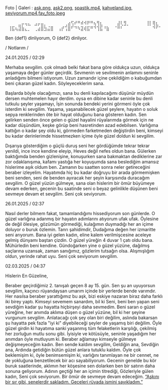 Foto | Galeri : [ask.png](https://files.catbox.moe/ndczx1.png), [ask2.png](https://files.catbox.moe/bs6aj9.png), 
[spastik.mp4](https://files.catbox.moe/sl0r91.mp4), [kahveland.jpg](https://files.catbox.moe/i8od74.jpeg), [seviyorum.mp4](https://files.catbox.moe/7knbxd.mp4),[fav_foto.jpeg](https://files.catbox.moe/5r1thr.jpeg)

⠀⠀⠀⠀⣀⡤⢤⣄⠀⣠⡤⣤⡀⠀⠀⠀
⠀⠀⢀⣴⢫⠞⠛⠾⠺⠟⠛⢦⢻⣆⠀⠀
⠀⠀⣼⢇⣻⡀⠀⠀⠀⠀⠀⢸⡇⢿⣆⠀
⠀⢸⣯⢦⣽⣷⣄⡀⠀⢀⣴⣿⣳⣬⣿⠀
⢠⡞⢩⣿⠋⠙⠳⣽⢾⣯⠛⠙⢹⣯⠘⣷
⠀⠈⠛⠃⠀⠀⠀⠀⠀⠀⠀⠀⠀⠙⠋⠁

Ben {def1} dinliyorum, O {def2} dinliyor.

/ Notlarım /

24.01.2025 / 02:29

Merhaba sevgilim. çok olmadı belki fakat bana göre oldukça uzun, oldukça yaşamaya değer günler geçirdik.
Sevmenin ve sevilmenin anlamını seninle anladığımı bilmeni istiyorum. 
Uzun zamandır içine çekildiğim o kabuğumdan beni çıkaran güzel kadın. Söyleyeceklerim sana.

Başlarda böyle olacağımızı, sana bu denli kapılacağımı düşünür müydün dersen muhtemelen hayır derdim.
oysa en dibine kadar seninle bu denli tutkulu şeyler yaşamayı, İşin sonunda bendeki yerini görmeni öyle çok isterdim ki sevgilim.
Yaşama, yaşanabilecek güzel şeylere, hayatın o soluk sepya renklerinden öte bir hayat olduğunu bana gösteren kadın. 
Sen gelirken senden önce gelen o güzel hayalini rüyalarımda görmek için ne kadar düşündüm, keşke görüp beni hasretinden azad edebilsen.
Varlığıma kattığın o kadar şey oldu ki, görmeden farketmeden değiştirdin beni, kimseyi bu kadar derinlerimde hissetmezken içime öyle güzel doldun ki sevgilim.

Dışarıya gösterdiğim o güçlü duruş seni her gördüğümde tekrar tekrar yenildi, ince ince kendine eleyip, Heves değil nefes oldun bana.
Gülerken baktığımda benden gizlenişine, konuşurken sana bakmaktan dediklerine zar zor odaklanışıma, kafamı yastığa her koyuşumda sana beslediğim amansız hislerime aşık oldum ben.
Zamanın bu saatten sonra neler getireceğini beraber izleyelim. Hayatımda hiç bu kadar doğruyu bir arada görmemişken beni senden, seni de benden ayıracak her şeyin karşısında duracağım sevgilim.
O güzel yüzün gülmeye, sana olan hislerim bir ömür büyümeye devam ederken, gecenin bu saatinde seni o beyaz gelinlikle düşünen beni sevmeye devam et sevgilim. Seni çok seviyorum.


26.01.2025 / 02:37

Nasıl derler bilmem fakat, tamamlandığımı hissediyorum son günlerde. O güzel varlığına adanmış bir hayatın adımlarını atıyorum ufak ufak.
Öylesine de değil ölesiye, gözümün görmediği, kulağımın duymadığı her an içime doluyor o buruk özlemin. Tanrı şahidimdir, Dudağıma değen her izmaritte seni arıyorum.
Bana iyi gelen kadın, eline kalem verilmişcesine aceleye gelmiş dünyamı baştan çizdin. O güzel yüreğin 4 duvar 1 çatı oldu bana. Mühürledin beni kendine.
Gündoğarken yine o güzel yüzüne, dağılmış saçlarına uzansak, zaman sanığımız, gözlerim tutsağın olsa. Alışmışlığım oldun, yerinde rahat uyu. Seni çok seviyorum sevgilim.

02.03.2025 / 04:37

Hislerin En Güzeline,

Beraber geçirdiğimiz 2. tanışalı geçen 8 ay 15. gün.
Sen şu an uyuyorsun sevgilim, kaçıncı rüyandaysan umarım içinde bir yerlerde bende varımdır.
Her nasılsa beraber yarattığımız bu aşk, bizi eskiye nazaran biraz daha farklı iki birey yaptı.
Kimseyi sevemem sanardım, bil ki Seni, beni ben yapan seni sevdiğim kadar şu hayatta hiçbirşeyi daha sevmedim.
Beni saran o güzel yüreğine, her anımda aklıma düşen o güzel yüzüne, bil ki her şeyine vurgunum sevgilim.
Anlatacağı çok şey olan biri değilim, aslında bakarsan şu hayatta pek fazla "iyi ki" diyebileceği şeyler de yaşamış biri değilim.
Öyle güzel girdin ki hayatıma sanki yaşanmış tüm felaketlerin karşılığı, çekilmiş her zorluğun mutlu sonu gibi.
İyisiyle ve kötüsüyle, seninle yaşadığım her anımdan öyle mutluyum ki. Beraber ağlamayı kimseyle gülmeye değişmeyeceğim kadın.
Ben sende kaldım sevgilim, Geldiğin ana, Sevdiğin ana, Ardında getidiğin bütün güzel anlara tutuklu kaldım.
Öyle çok beklemişim ki, öyle benimsemişim ki, varlığını tanımlayan ne bir cennet, ne de yokluğuna benzetilecek bir acı sayabiliyorum.
Gecenin genelde bu kör buruk saatlerinde, aklımın her köşesine sen dolarken ben bir satırın daha sonuna geliyorum.
Adının geçtiği her an içimin titrediği, Gözleriyle gülen kadın, Seni çok seviyorum. Bir ömür de sevmeye devam edeceğim.
[“Aşkını bir sır gibi, senelerdir sakladım. Geceleri rüyada ismini sayıkladım.”](https://www.youtube.com/watch?v=3hY0lxS-Nbw)

 
